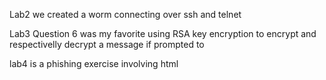 Lab2 we created a worm connecting over ssh and telnet

Lab3 Question 6 was my favorite using RSA key encryption to encrypt and respectivelly decrypt a message if prompted to

lab4 is a phishing exercise involving html
